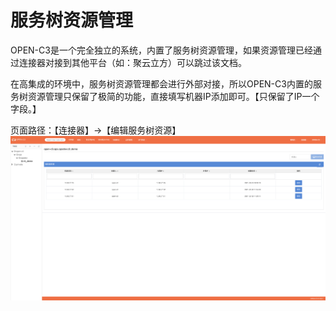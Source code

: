 # 服务树资源管理

OPEN-C3是一个完全独立的系统，内置了服务树资源管理，如果资源管理已经通过连接器对接到其他平台（如：聚云立方）可以跳过该文档。

在高集成的环境中，服务树资源管理都会进行外部对接，所以OPEN-C3内置的服务树资源管理只保留了极简的功能，直接填写机器IP添加即可。【只保留了IP一个字段。】

页面路径：【连接器】->【编辑服务树资源】
![服务树资源管理](/服务树资源管理/images/服务树资源管理.png)